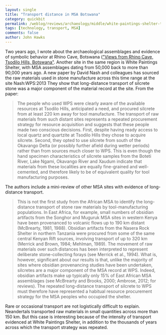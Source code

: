 ```yaml
---
layout: single 
title: "Transport distance in MSA Botswana" 
category: quickbit
permalink: /weblog/reviews/archaeology/middle/white-paintings-shelter-transport-2013.html
tags: [technology, transport, MSA] 
comments: false 
author: John Hawks 
---
```


Two years ago, I wrote about the archaeological assemblages and evidence of symbolic behavior at Rhino Cave, Botswana (<a href="http://johnhawks.net/weblog/Sites/reviews/archaeology/middle/rhino-cave-coulson-2011.html">"Views from Rhino Cave, Tsodilo Hills, Botswana"</a>. Another site in the same region is White Paintings Shelter, with MSA assemblages dating from 50,000 back to more than 90,000 years ago. A new paper by David Nash and colleagues has sourced the raw materials used in stone manufacture across this time range at the site <bib>Nash:WPS:2013</bib> They show that long-distance transport of silcrete stone was a major component of the material record at the site. From the paper:

<blockquote>The people who used WPS were clearly aware of the available resources at Tsodilo Hills, anticipated a need, and procured silcrete from at least 220 km away for tool manufacture. The transport of raw materials from such distant sites represents a repeated procurement strategy for resource acquisition and suggests that these people made two conscious decisions. First, despite having ready access to local quartz and quartzite at Tsodilo Hills they chose to acquire silcrete. Second, they opted to use silcrete from south of the Okavango Delta (or possibly further afield during wetter periods) rather than from sources much closer to WPS. This is even though the hand specimen characteristics of silcrete samples from the Boteti River, Lake Ngami, Okavango River and Xaudum indicate that materials from these localities are equally fine-grained and well-cemented, and therefore likely to be of equivalent quality for tool manufacturing purposes.</blockquote>

The authors include a mini-review of other MSA sites with evidence of long-distance transport. 

<blockquote>This is not the first study from the African MSA to identify the long-distance transport of stone raw materials by tool-manufacturing populations. In East Africa, for example, small numbers of obsidian artifacts from the Songhor and Muguruk MSA sites in western Kenya have been provenanced to volcanic flows up to 190 km distant (McBrearty, 1981, 1988). Obsidian artifacts from the Nasera Rock Shelter in northern Tanzania were procured from some of the same central Kenyan Rift sources, involving transport of up to 320 km (Merrick and Brown, 1984; Mehlman, 1989). The movement of raw materials over such distances has been interpreted to represent deliberate stone-collecting forays (see Merrick et al., 1994). What is, however, significant about our results is that, unlike the majority of sites where obsidian provenancing studies have been undertaken, silcretes are a major component of the MSA record at WPS. Indeed, obsidian artifacts make up typically only 15% of East African MSA assemblages (see McBrearty and Brooks, 2000; Ambrose, 2012; for reviews). The repeated long-distance transport of silcrete to WPS must therefore have represented a habitual resource procurement strategy for the MSA peoples who occupied the shelter.</blockquote>

Rare or occasional transport are not logistically difficult to explain. Neandertals transported raw materials in small quantities across more than 150 km. But this case is interesting because of the intensity of transport evidenced at White Paintings Shelter, in addition to the thousands of years across which the transport strategy was repeated. 

